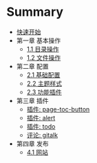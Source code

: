 # Summary

* [快速开始](README.md)
* 第一章 基本操作
    * [1.1 目录操作](basic/directory.md)
    * [1.2 文件操作](basic/file.md)
* 第二章 配置
    * [2.1 基础配置](config/book.md)
    * [2.2 主题样式](config/style.md)
    * [2.3 功能插件](config/plugin.md)
* 第三章 插件
    * [插件: page-toc-button](plugin/toc.md)
    * [插件: alert](plugin/alert.md)
    * [插件: todo](plugin/todo.md)
    * [评论: gitalk](plugin/gitalk.md)
* 第四章 发布
    * [4.1 网站](deploy/website.md)